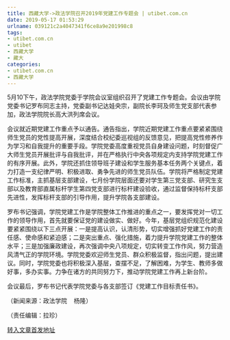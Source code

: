 ```yaml
---
title: 西藏大学->政法学院召开2019年党建工作专题会 | utibet.com.cn
date: 2019-05-17 01:53:29
urlname: 039121c2a4047341f6ce8a9e201998c8
tags: 
- utibet.com.cn
- utibet
- 西藏大学
- 藏大
categories:
- utibet.com.cn
- 西藏大学
---
```



5月10下午，政法学院党委于学院会议室组织召开了党建工作专题会。会议由学院党委书记罗布同志主持，党委副书记达娃央宗，副院长李珂及师生党支部代表参加，政法学院院长高大洪列席会议。

会议就近期党建工作重点予以通告。通告指出，学院近期党建工作重点要紧紧围绕师生党员的党性提高开展，深度结合校纪委巡视组的反馈意见，把提高党性修养作为学习和自我提升的重要手段。学院党委高度重视党员自身建设问题，时刻督促广大师生党员开展批评与自我批评，并在严格执行中央各项规定内支持学院党建工作的有序开展。此外，学院还抓住领导班子建设和学生服务基本任务两个关键点，着力打造一支纪律严明、积极进取、勇争先进的师生党员队伍。学院将严格制定党建工作标准，主抓基层支部建设，七月份学院层面还要对学生第三党支部、研究生支部以及教育部直属标杆学生第四党支部进行标杆建设验收，通过监督保持标杆支部先进性，发挥标杆支部的引导作用，提升学院各支部建设。

罗布书记强调，学院党建工作是学院整体工作推进的重点之一，要发挥党对一切工作的领导作用，首先就要保证党的建设做实、做好。今年，基层党组织规范化建设要紧紧围绕以下三点开展：一是提高认识，认清形势，切实增强抓好党建工作的责任感、使命感和紧迫感；二是突出重点、强化措施，着力提升学院党建工作的整体水平；三是加强廉政建设，再次强调中央八项规定，切实转变工作作风，努力营造风清气正的学院环境。学院党委欢迎师生党员、群众积极监督，指出问题，提出建议。同时，学院党委也将积极深入基层，查摆不足，了解困难，为学生、教师多做好事，多办实事。力争在诸方的共同努力下，推动学院党建工作再上新台阶。

会议最后，罗布书记代表学院党委与各支部签订《党建工作目标责任书》。

（新闻来源：政法学院    杨隆）

（责任编辑：拉珍）





[转入文章首发地址](http://www.utibet.edu.cn/news/article_3_5_14944.html)